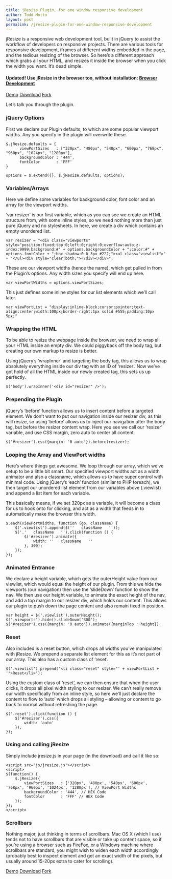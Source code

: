 ```yaml
---
title: jResize Plugin, for one window responsive development
author: Todd Motto
layout: post
permalink: /jresize-plugin-for-one-window-responsive-development
--- 
```


jResize is a responsive web development tool, built in jQuery to assist the workflow of developers on responsive projects. There are various tools for responsive development, iframes at different widths embedded in the page, and the tedious resizing of the browser. So here’s a different approach which grabs all your HTML, and resizes it inside the browser when you click the width you want. It’s dead simple.

#### Updated! Use jResize in the browser too, without installation: [Browser Development][1]

<div class="download-box">
	<a href="//www.toddmotto.com/labs/jresize" onclick="_gaq.push(['_trackEvent', 'Click', 'Demo jResize', 'jResize Demo']);">Demo</a>
	<a href="//github.com/toddmotto/jResize/archive/master.zip" onclick="_gaq.push(['_trackEvent', 'Click', 'Download jResize', 'jResize Download']);">Download</a>
	<a href="//github.com/toddmotto/jResize" onclick="_gaq.push(['_trackEvent', 'Click', 'Fork jResize', 'jResize Fork']);">Fork</a>
</div>

Let’s talk you through the plugin.

 [1]: http://www.toddmotto.com/labs/responsive/

### jQuery Options

First we declare our Plugin defaults, to which are some popular viewport widths. Any you specify in the plugin will overwrite these.

    $.jResize.defaults = {
          viewPortSizes   : ["320px", "480px", "540px", "600px", "768px", "960px", "1024px", "1280px"],
          backgroundColor : '444',
          fontColor       : 'FFF'
    }
    
    options = $.extend({}, $.jResize.defaults, options);
    

### Variables/Arrays

Here we define some variables for background color, font color and an array for the viewport widths. 

‘var resizer’ is our first variable, which as you can see we create an HTML structure from, with some inline styles, so we need nothing more than just pure jQuery and no stylesheets. In here, we create a div which contains an empty unordered list.

    var resizer = "<div class="viewports" style="position:fixed;top:0;left:0;right:0;overflow:auto;z-index:9999;background:#" + options.backgroundColor + ";color:#" + options.fontColor + ";box-shadow:0 0 3px #222;"><ul class="viewlist">" + "</ul><div style="clear:both;"></div></div>";
    

These are our viewport widths (hence the name), which get pulled in from the Plugin’s options. Any width sizes you specify will end up here.

    var viewPortWidths = options.viewPortSizes;
    

This just defines some inline styles for our list elements which we’ll call later.

    var viewPortList = "display:inline-block;cursor:pointer;text-align:center;width:100px;border-right:1px solid #555;padding:10px 5px;"
    

### Wrapping the HTML

To be able to resize the webpage inside the browser, we need to wrap all your HTML inside an empty div. We could piggyback off the body tag, but creating our own markup to resize is better.

Using jQuery’s ‘wrapInner’ and targeting the body tag, this allows us to wrap absolutely everything inside our div tag with an ID of ‘resizer’. Now we’ve got hold of all the HTML inside our newly created tag, this sets us up perfectly.

    $('body').wrapInner('<div id="resizer" />');
    

### Prepending the Plugin

jQuery’s ‘before’ function allows us to insert content before a targeted element. We don’t want to put our navigation inside our resizer div, as this will resize, so using ‘before’ allows us to inject our navigation after the body tag, but before the resizer content wrap. Here you see we call our ‘resizer’ variable, and use CSS margin, zero auto to center all content.

    $('#resizer').css({margin: '0 auto'}).before(resizer);
    

### Looping the Array and ViewPort widths

Here’s where things get awesome. We loop through our array, which we’ve setup to be a little bit smart. Our specified viewport widths act as a width animator and also a classname, which allows us to have super control with minimal code. Using jQuery’s ‘each’ function (similar to PHP foreach), we then target our unordered list element from our variables above (.viewlist) and append a list item for each variable.

This basically means, if we set 320px as a variable, it will become a class for us to hook onto for clicking, and act as a width that feeds in to automatically make the browser this width.

    $.each(viewPortWidths, function (go, className) {
        $('.viewlist').append($(''   className   ''));
        $('.'   className   '').click(function () {
            $('#resizer').animate({
                width: ''   className   ''
            }, 300);
        });
    });
    

### Animated Entrance

We declare a height variable, which gets the outerHeight value from our viewlist, which would equal the height of our plugin. From this we hide the viewports (our navigation) then use the ‘slideDown’ function to show the nav. We then use our height variable, to animate the exact height of the nav, and add a top margin to our resizer div, which holds our content. This allows our plugin to push down the page content and also remain fixed in position.

    var height = $('.viewlist').outerHeight();
    $('.viewports').hide().slideDown('300');
    $('#resizer').css({margin: '0 auto'}).animate({marginTop : height});
    

### Reset

Also included is a reset button, which drops all widths you’ve manipulated with jResize. We prepend a separate list element for this as it’s not part of our array. This also has a custom class of ‘reset’.

    $('.viewlist').prepend('<li class="reset" style="' + viewPortList + '">Reset</li>');

Using the custom class of ‘reset’, we can then ensure that when the user clicks, it drops all pixel width styling to our resizer. We can’t really remove our width specifically from an inline style, so here we’ll just declare the content to flow to ‘auto’ which drops all styling – allowing or content to go back to normal without refreshing the page.

    $('.reset').click(function () {
        $('#resizer').css({
            width: 'auto'
        });
    });
    

### Using and calling jResize

Simply include jresize.js in your page (in the download) and call it like so:

    <script src="js/jresize.js"></script>
	<script>
	$(function() {
		$.jResize({
			viewPortSizes   : ['320px', '480px', '540px', '600px', '768px', '960px', '1024px', '1280px'], // ViewPort Widths
			backgroundColor : '444', // HEX Code
			fontColor       : 'FFF' // HEX Code
		});
	});
	</script>

### Scrollbars

Nothing major, just thinking in terms of scrollbars. Mac OS X (which I use) tends not to have scrollbars that are visible or take up content space, so if you’re using a browser such as FireFox, or a Windows machine where scrollbars are standard, you might wish to widen each width accordingly (probably best to inspect element and get an exact width of the pixels, but usually around 15-20px extra to cater for scrolling).

<div class="download-box">
	<a href="//www.toddmotto.com/labs/jresize" onclick="_gaq.push(['_trackEvent', 'Click', 'Demo jResize', 'jResize Demo']);">Demo</a>
	<a href="//www.github.com/toddmotto/jResize/archive/master.zip" onclick="_gaq.push(['_trackEvent', 'Click', 'Download jResize', 'jResize Download']);">Download</a>
	<a href="//github.com/toddmotto/jResize" onclick="_gaq.push(['_trackEvent', 'Click', 'Fork jResize', 'jResize Fork']);">Fork</a>
</div>
